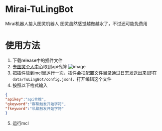 # Mirai-TuLingBot
Mirai机器人接入图灵机器人
图灵虽然感觉越做越水了，不过还可能免费用

# 使用方法
1. 下载release中的插件文件
2. 去[图灵个人中心](www.tuling123.com)取到api令牌
![image](https://user-images.githubusercontent.com/35139537/110485654-d78cc780-8126-11eb-890a-aa68f9a5f0d3.png)
3. 把插件放到mcl里运行一次，插件会把配置文件目录通过日志发送出来(即在`data/TuLingBot/config.json`)，打开编辑这个文件
4. 按照以下格式输入
```json
{
"apikey":"api令牌",
"gkeyword":"群聊触发开始字符",
"fkeyword":"私聊触发开始字符"
}
```
5. 运行mcl
